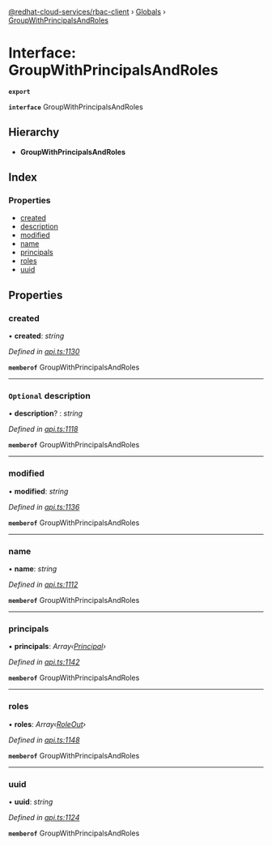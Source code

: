 [@redhat-cloud-services/rbac-client](../README.md) › [Globals](../globals.md) › [GroupWithPrincipalsAndRoles](groupwithprincipalsandroles.md)

# Interface: GroupWithPrincipalsAndRoles

**`export`** 

**`interface`** GroupWithPrincipalsAndRoles

## Hierarchy

* **GroupWithPrincipalsAndRoles**

## Index

### Properties

* [created](groupwithprincipalsandroles.md#created)
* [description](groupwithprincipalsandroles.md#optional-description)
* [modified](groupwithprincipalsandroles.md#modified)
* [name](groupwithprincipalsandroles.md#name)
* [principals](groupwithprincipalsandroles.md#principals)
* [roles](groupwithprincipalsandroles.md#roles)
* [uuid](groupwithprincipalsandroles.md#uuid)

## Properties

###  created

• **created**: *string*

*Defined in [api.ts:1130](https://github.com/RedHatInsights/javascript-clients.gi/blob/master/packages/rbac/api.ts#L1130)*

**`memberof`** GroupWithPrincipalsAndRoles

___

### `Optional` description

• **description**? : *string*

*Defined in [api.ts:1118](https://github.com/RedHatInsights/javascript-clients.gi/blob/master/packages/rbac/api.ts#L1118)*

**`memberof`** GroupWithPrincipalsAndRoles

___

###  modified

• **modified**: *string*

*Defined in [api.ts:1136](https://github.com/RedHatInsights/javascript-clients.gi/blob/master/packages/rbac/api.ts#L1136)*

**`memberof`** GroupWithPrincipalsAndRoles

___

###  name

• **name**: *string*

*Defined in [api.ts:1112](https://github.com/RedHatInsights/javascript-clients.gi/blob/master/packages/rbac/api.ts#L1112)*

**`memberof`** GroupWithPrincipalsAndRoles

___

###  principals

• **principals**: *Array‹[Principal](principal.md)›*

*Defined in [api.ts:1142](https://github.com/RedHatInsights/javascript-clients.gi/blob/master/packages/rbac/api.ts#L1142)*

**`memberof`** GroupWithPrincipalsAndRoles

___

###  roles

• **roles**: *Array‹[RoleOut](roleout.md)›*

*Defined in [api.ts:1148](https://github.com/RedHatInsights/javascript-clients.gi/blob/master/packages/rbac/api.ts#L1148)*

**`memberof`** GroupWithPrincipalsAndRoles

___

###  uuid

• **uuid**: *string*

*Defined in [api.ts:1124](https://github.com/RedHatInsights/javascript-clients.gi/blob/master/packages/rbac/api.ts#L1124)*

**`memberof`** GroupWithPrincipalsAndRoles
